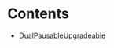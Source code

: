

# Contents
- [DualPausableUpgradeable](DualPausableUpgradeable.sol/abstract.DualPausableUpgradeable.md)
